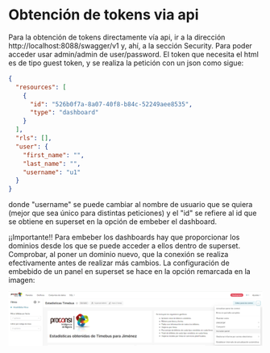 # Obtención de tokens via api
Para la obtención de tokens directamente vía api, ir a la dirección http://localhost:8088/swagger/v1 y, ahí, a la sección Security. Para poder acceder usar admin/admin de user/password.
El token que necesita el html es de tipo guest token, y se realiza la petición con un json como sigue:

```json
{
  "resources": [
    {
      "id": "526b0f7a-8a07-40f8-b84c-52249aee8535",
      "type": "dashboard"
    }
  ],
  "rls": [],
  "user": {
    "first_name": "",
    "last_name": "",
    "username": "u1"
  }
}
```
donde "username" se puede cambiar al nombre de usuario que se quiera (mejor que sea único para distintas peticiones) y el "id" se refiere al id que se obtiene en superset en la opción de embeber el dashboard.

¡¡Importante!! Para embeber los dashboards hay que proporcionar los dominios desde los que se puede acceder a ellos dentro de superset. Comprobar, al poner un dominio nuevo, que la conexión se realiza efectivamente antes de realizar más cambios.
La configuración de embebido de un panel en superset se hace en la opción remarcada en la imagen:

![](images/embeber_panel_1.png)
